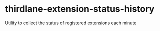 # thirdlane-extension-status-history
Utility to collect the status of registered extensions each minute
